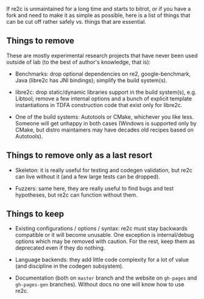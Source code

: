 If re2c is unmaintained for a long time and starts to bitrot, or if you have a
fork and need to make it as simple as possible, here is a list of things that
can be cut off rather safely vs. things that are essential.

## Things to remove

These are mostly experimental research projects that have never been used
outside of lab (to the best of author's knowledge, that is):

- Benchmarks: drop optional dependencies on re2, google-benchmark, Java (libre2c
  has JNI bindings); simplify the build system(s).

- libre2c: drop static/dynamic libraries support in the build system(s), e.g.
  Libtool; remove a few internal options and a bunch of explicit template
  instantiations in TDFA construction code that exist only for libre2c.

- One of the build systems: Autotools or CMake, whichever you like less. Someone
  will get unhappy in both cases (Windows is supported only by CMake, but distro
  maintainers may have decades old recipes based on Autotools).

## Things to remove only as a last resort

- Skeleton: it is really useful for testing and codegen validation, but re2c can
  live without it (and a few large tests can be dropped).

- Fuzzers: same here, they are really useful to find bugs and test hypotheses,
  but re2c can function without them.

## Things to keep

- Existing configurations / options / syntax: re2c must stay backwards
  compatible or it will become unusable. One exception is internal/debug options
  which may be removed with caution. For the rest, keep them as deprecated even
  if they do nothing.

- Language backends: they add little code complexity for a lot of value (and
  discipline in the codegen subsystem).

- Documentation (both on `master` branch and the website on `gh-pages` and
  `gh-pages-gen` branches). Without docs no one will know how to use re2c.

